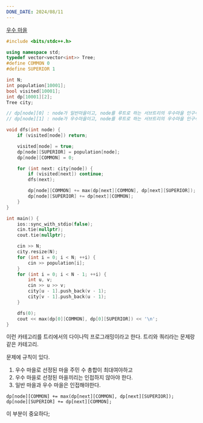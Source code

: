 ```yaml
---
DONE_DATE: 2024/08/11
---
```

[우수 마을](https://www.acmicpc.net/problem/1949)


```c++
#include <bits/stdc++.h>

using namespace std;
typedef vector<vector<int>> Tree;
#define COMMON 0
#define SUPERIOR 1

int N;
int population[10001];
bool visited[10001];
int dp[10001][2];
Tree city;

// dp[node][0] : node가 일반마을이고, node를 루트로 하는 서브트리의 우수마을 인구수 합
// dp[node][1] : node가 우수마을이고, node를 루트로 하는 서브트리의 우수마을 인구수 합

void dfs(int node) {
    if (visited[node]) return;

    visited[node] = true;
    dp[node][SUPERIOR] = population[node];
    dp[node][COMMON] = 0;

    for (int next: city[node]) {
        if (visited[next]) continue;
        dfs(next);

        dp[node][COMMON] += max(dp[next][COMMON], dp[next][SUPERIOR]);
        dp[node][SUPERIOR] += dp[next][COMMON];
    }
}

int main() {
    ios::sync_with_stdio(false);
    cin.tie(nullptr);
    cout.tie(nullptr);

    cin >> N;
    city.resize(N);
    for (int i = 0; i < N; ++i) {
        cin >> population[i];
    }
    for (int i = 0; i < N - 1; ++i) {
        int u, v;
        cin >> u >> v;
        city[u - 1].push_back(v - 1);
        city[v - 1].push_back(u - 1);
    }

    dfs(0);
    cout << max(dp[0][COMMON], dp[0][SUPERIOR]) << '\n';
}
```

이런 카테고리를 트리에서의 다이나믹 프로그래밍이라고 한다. 
트리와 쿼리라는 문제랑 같은 카테고리.

문제에 규칙이 있다.
1. 우수 마을로 선정된 마을 주민 수 총합이 최대여야하고
2. 우수 마을로 선정된 마을끼리는 인접하지 않아야 한다.
3. 일반 마을과 우수 마을은 인접해야한다.

```
dp[node][COMMON] += max(dp[next][COMMON], dp[next][SUPERIOR]);
dp[node][SUPERIOR] += dp[next][COMMON];
```

이 부분이 중요하다;
